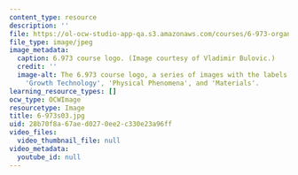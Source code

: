 ```yaml
---
content_type: resource
description: ''
file: https://ol-ocw-studio-app-qa.s3.amazonaws.com/courses/6-973-organic-optoelectronics-spring-2003/28b70f8a67aed0270ee2c330e23a96ff_6-973s03.jpg
file_type: image/jpeg
image_metadata:
  caption: 6.973 course logo. (Image courtesy of Vladimir Bulovic.)
  credit: ''
  image-alt: The 6.973 course logo, a series of images with the labels 'Devices',
    'Growth Technology', 'Physical Phenomena', and 'Materials'.
learning_resource_types: []
ocw_type: OCWImage
resourcetype: Image
title: 6-973s03.jpg
uid: 28b70f8a-67ae-d027-0ee2-c330e23a96ff
video_files:
  video_thumbnail_file: null
video_metadata:
  youtube_id: null
---
```

